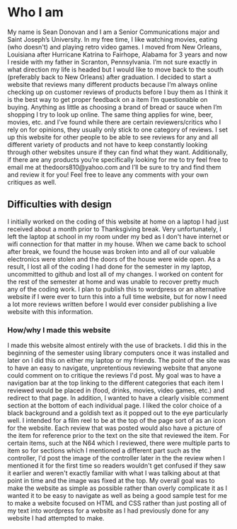 <html>
  <head>
    <meta charset="utf-14">
    <title>Personal Narrative</title>
  </head>
  <body>
  <h1>Who I am</h1>
  <p>My name is Sean Donovan and I am a Senior Communications major and Saint Joseph’s University. In my free time, I like watching movies, eating (who doesn't) and playing retro video games. I moved from New Orleans, Louisiana after Hurricane Katrina to Fairhope, Alabama for 3 years and now I reside with my father in Scranton, Pennsylvania. I’m not sure exactly in what direction my life is headed but I would like to move back to the south (preferably back to New Orleans) after graduation. I decided to start a website that reviews many different products because I’m always online checking up on customer reviews of products before I buy them as I think it is the best way to get proper feedback on a item I’m questionable on buying. Anything as little as choosing a brand of bread or sauce when I’m shopping I try to look up online. The same thing applies for wine, beer, movies, etc. and I’ve found while there are certain reviewers/critics who I rely on for opinions, they usually only stick to one category of reviews. I set up this website for other people to be able to see reviews for any and all different variety of products and not have to keep constantly looking through other websites unsure if they can find what they want. Additionally, if there are any products you’re specifically looking for me to try feel free to email me at thedoors810@yahoo.com and I’ll be sure to try and find them and review it for you! Feel free to leave any comments with your own critiques as well.</p> 
  <h2>Difficulties with design</h2>
  <p> I initially worked on the coding of this website at home on a laptop I had just received about a month prior to Thanksgiving break. Very unfortunately, I left the laptop at school in my room under my bed as I don't have internet or wifi connection for that matter in my house. When we came back to school after break, we found the house was broken into and all of our valuable electronics were stolen and the doors of the house were wide open. As a result, I lost all of the coding I had done for the semester in my laptop, uncommitted to github and lost all of my changes. I worked on content for the rest of the semester at home and was unable to recover pretty much any of the coding work. I plan to publish this to wordpress or an alternative website if I were ever to turn this into a full time website, but for now I need a lot more reviews written before I would ever consider publishing a live website with this information.
  <h3>How/why I made this website</h3>
  <p> I made this website almost entirely with the use of brackets. I did this in the beginning of the semester using library computers once it was installed and later on I did this on either my laptop or my friends. The point of the site was to have an easy to navigate, unpretentious reviewing website that anyone could comment on to critique the reviews I'd post. My goal was to have a navigation bar at the top linking to the different categories that each item I reviewed would be placed in (food, drinks, movies, video games, etc.) and redirect to that page. In addition, I wanted to have a clearly visible comment section at the bottom of each individual page. I liked the color choice of a black background and a goldish text as it popped out to the eye particularly well. I intended for a film reel to be at the top of the page sort of as an icon for the website. Each review that was posted would also have a picture of the item for reference prior to the text on the site that reviewed the item. For certain items, such at the N64 which I reviewed, there were multiple parts to item so for sections which I mentioned a different part such as the controller, I'd post the image of the controller later in the the review when I mentioned it for the first time so readers wouldn't get confused if they saw it earlier and weren't exactly familiar with what I was talking about at that point in time and the image was fixed at the top. My overall goal was to make the website as simple as possible rather than overly complicate it as I wanted it to be easy to navigate as well as being a good sample test for me to make a website focused on HTML and CSS rather than just posting all of my text into wordpress for a website as I had previously done for any website I had attempted to make.
  </body>
</html>
